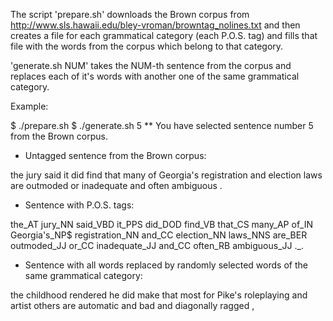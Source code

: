 The script 'prepare.sh' downloads the Brown corpus from http://www.sls.hawaii.edu/bley-vroman/browntag_nolines.txt and then creates a file for each grammatical category (each P.O.S. tag) and fills that file with the words from the corpus which belong to that category.

'generate.sh NUM' takes the NUM-th sentence from the corpus and replaces each of it's words with another one of the same grammatical category.

Example:

$ ./prepare.sh
$ ./generate.sh 5
** You have selected sentence number 5 from the Brown corpus.

* Untagged sentence from the Brown corpus: 

the jury said it did find that many of Georgia's registration and election laws are outmoded or inadequate and often ambiguous .

* Sentence with P.O.S. tags: 

the_AT jury_NN said_VBD it_PPS did_DOD find_VB that_CS many_AP of_IN Georgia's_NP$ registration_NN and_CC election_NN laws_NNS are_BER outmoded_JJ or_CC inadequate_JJ and_CC often_RB ambiguous_JJ ._.

* Sentence with all words replaced by randomly selected words of the same grammatical category: 

the childhood rendered he did make that most for Pike's roleplaying and artist others are automatic and bad and diagonally ragged , 
